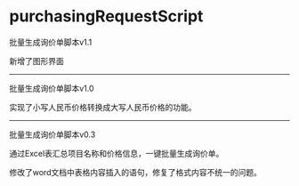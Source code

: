 # purchasingRequestScript

批量生成询价单脚本v1.1

新增了图形界面

-------------------

批量生成询价单脚本v1.0

实现了小写人民币价格转换成大写人民币价格的功能。

-------------------

批量生成询价单脚本v0.3

通过Excel表汇总项目名称和价格信息，一键批量生成询价单。

修改了word文档中表格内容插入的语句，修复了格式内容不统一的问题。
